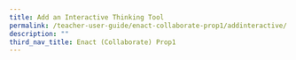 ```yaml
---
title: Add an Interactive Thinking Tool
permalink: /teacher-user-guide/enact-collaborate-prop1/addinteractive/
description: ""
third_nav_title: Enact (Collaborate) Prop1
---
```

